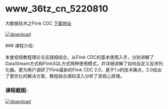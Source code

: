 # www_36tz_cn_5220810
大数据技术之Flink CDC
[下载地址](http://www.36tz.cn/article/5220810 "下载地址")
<br/></br>[![download](http://36tz.cn/muke_img/2021_08_1-49-300x170.png "下载地址")](http://www.36tz.cn/article/5220810 "下载地址")
<br/></br>### 课程介绍:<br/></br>本套视频教程理论与实践相结合，从Flink CDC的基本使用入手，分别讲解了DataStream方式和FlinkSQL方式两种使用模式，并详细讲解了如何自定义反序列化器。更为用户调研了Flink最新的Flink CDC 2.0，基于1.x的技术痛点，2.0给出了更优化的解决方案，教程结合源码深入分析了其核心原理。

### 课程截图:
[![download](http://36tz.cn/muke_img/2021_08_2-47.png "下载地址")](http://www.36tz.cn/article/5220810 "下载地址")
